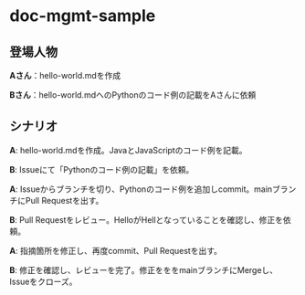# doc-mgmt-sample

## 登場人物

**Aさん**：hello-world.mdを作成

**Bさん**：hello-world.mdへのPythonのコード例の記載をAさんに依頼

## シナリオ

**A**:  hello-world.mdを作成。JavaとJavaScriptのコード例を記載。

**B**: Issueにて「Pythonのコード例の記載」を依頼。

**A**: Issueからブランチを切り、Pythonのコード例を追加しcommit。mainブランチにPull Requestを出す。

**B**: Pull Requestをレビュー。HelloがHellとなっていることを確認し、修正を依頼。

**A**: 指摘箇所を修正し、再度commit、Pull Requestを出す。

**B**: 修正を確認し、レビューを完了。修正をををmainブランチにMergeし、Issueをクローズ。
